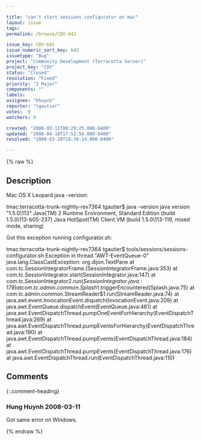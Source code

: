 ```yaml
---

title: "can't start sessions configurator on mac"
layout: issue
tags: 
permalink: /browse/CDV-642

issue_key: CDV-642
issue_numeric_sort_key: 642
issuetype: "Bug"
project: "Community Development (Terracotta Server)"
project_key: "CDV"
status: "Closed"
resolution: "Fixed"
priority: "2 Major"
components: ""
labels: 
assignee: "hhuynh"
reporter: "tgautier"
votes:  0
watchers: 0

created: "2008-03-11T00:29:25.000-0400"
updated: "2008-04-18T17:52:56.000-0400"
resolved: "2008-03-28T18:36:14.000-0400"

---
```




{% raw %}



## Description

<div markdown="1" class="description">

Mac OS X Leopard
java -version:

tmac:terracotta-trunk-nightly-rev7364 tgautier$ java -version
java version "1.5.0\113"
Java(TM) 2 Runtime Environment, Standard Edition (build 1.5.0\113-b05-237)
Java HotSpot(TM) Client VM (build 1.5.0\113-119, mixed mode, sharing)

Got this exception running configurator.sh:

tmac:terracotta-trunk-nightly-rev7364 tgautier$ tools/sessions/sessions-configurator.sh
Exception in thread "AWT-EventQueue-0" java.lang.ClassCastException: org.dijon.TextPane
	at com.tc.SessionIntegratorFrame.<init>(SessionIntegratorFrame.java:353)
	at com.tc.SessionIntegrator.start(SessionIntegrator.java:147)
	at com.tc.SessionIntegrator$2.run(SessionIntegrator.java:179)
	at com.tc.admin.common.Splash$1.triggerEncountered(Splash.java:75)
	at com.tc.admin.common.StreamReader$1.run(StreamReader.java:74)
	at java.awt.event.InvocationEvent.dispatch(InvocationEvent.java:209)
	at java.awt.EventQueue.dispatchEvent(EventQueue.java:461)
	at java.awt.EventDispatchThread.pumpOneEventForHierarchy(EventDispatchThread.java:269)
	at java.awt.EventDispatchThread.pumpEventsForHierarchy(EventDispatchThread.java:190)
	at java.awt.EventDispatchThread.pumpEvents(EventDispatchThread.java:184)
	at java.awt.EventDispatchThread.pumpEvents(EventDispatchThread.java:176)
	at java.awt.EventDispatchThread.run(EventDispatchThread.java:110)



</div>

## Comments


{:.comment-heading}
### **Hung Huynh** <span class="date">2008-03-11</span>

<div markdown="1" class="comment">

Got same error on Windows.

</div>



{% endraw %}
